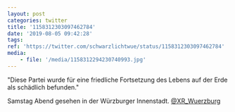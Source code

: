 ```yaml
---
layout: post
categories: twitter
title: '1158312303097462784'
date: '2019-08-05 09:42:28'
tags: 
ref: 'https://twitter.com/schwarzlichtwue/status/1158312303097462784'
media:
    - file: '/media/1158312294230740993.jpg'
---
```

"Diese Partei wurde für eine friedliche Fortsetzung des Lebens auf der Erde als schädlich befunden."



Samstag Abend gesehen in der Würzburger Innenstadt. [@XR_Wuerzburg](https://twitter.com/XR_Wuerzburg)  